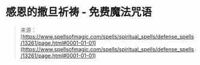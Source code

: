 <!--yml

category: 未分类

date: 2024-06-12 18:51:40

-->

# 感恩的撒旦祈祷 - 免费魔法咒语

> 来源：[https://www.spellsofmagic.com/spells/spiritual_spells/defense_spells/13261/page.html#0001-01-01](https://www.spellsofmagic.com/spells/spiritual_spells/defense_spells/13261/page.html#0001-01-01)
